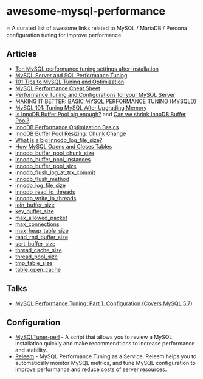 # awesome-mysql-performance
🔥 A curated list of awesome links related to MySQL / MariaDB / Percona configuration tuning for improve performance

## Articles

- [Ten MySQL performance tuning settings after installation](https://www.percona.com/blog/2014/01/28/10-mysql-performance-tuning-settings-after-installation/)
- [MySQL Server and SQL Performance Tuning](https://www.oracle.com/technetwork/community/developer-day/mysql-performance-tuning-403029.pdf)
- [101 Tips to MySQL Tuning and Optimization](https://www.monitis.com/blog/101-tips-to-mysql-tuning-and-optimization/)
- [MySQL Performance Cheat Sheet](https://severalnines.com/database-blog/mysql-performance-cheat-sheet)
- [Performance Tuning and Configurations for your MySQL Server](https://www.universalclass.com/articles/computers/performance-tuning-and-configurations-for-your-mysql-server.htm)
- [MAKING IT BETTER: BASIC MYSQL PERFORMANCE TUNING (MYSQLD)](https://mediatemple.net/community/products/dv/204404044/making-it-better%3A-basic-mysql-performance-tuning-(mysqld))
- [MySQL 101: Tuning MySQL After Upgrading Memory](https://www.percona.com/blog/2020/09/30/mysql-101-tuning-mysql-after-upgrading-memory/)
- [Is InnoDB Buffer Pool big enough?](https://vettabase.com/blog/is-innodb-buffer-pool-big-enough/) and [Can we shrink InnoDB Buffer Pool?](https://vettabase.com/blog/can-we-shrink-innodb-buffer-pool/)
- [InnoDB Performance Optimization Basics](https://www.percona.com/blog/2013/09/20/innodb-performance-optimization-basics-updated/)
- [InnoDB Buffer Pool Resizing: Chunk Change](https://www.percona.com/blog/2018/06/19/chunk-change-innodb-buffer-pool-resizing/)
- [What is a big innodb_log_file_size?](https://www.percona.com/blog/2016/05/31/what-is-a-big-innodb_log_file_size/)
- [How MySQL Opens and Closes Tables](https://dev.mysql.com/doc/refman/5.7/en/table-cache.html)
- [innodb_buffer_pool_chunk_size](https://releem.com/docs/mysql-performance-tuning/innodb_buffer_pool_chunk_size)
- [innodb_buffer_pool_instances](https://releem.com/docs/mysql-performance-tuning/innodb_buffer_pool_instances)
- [innodb_buffer_pool_size](https://releem.com/docs/mysql-performance-tuning/innodb_buffer_pool_size)
- [innodb_flush_log_at_trx_commit](https://releem.com/docs/mysql-performance-tuning/innodb_flush_log_at_trx_commit)
- [innodb_flush_method](https://releem.com/docs/mysql-performance-tuning/innodb_flush_method)
- [innodb_log_file_size](https://releem.com/docs/mysql-performance-tuning/innodb_log_file_size)
- [innodb_read_io_threads](https://releem.com/docs/mysql-performance-tuning/innodb_read_io_threads)
- [innodb_write_io_threads](https://releem.com/docs/mysql-performance-tuning/innodb_write_io_threads)
- [join_buffer_size](https://releem.com/docs/mysql-performance-tuning/join_buffer_size)
- [key_buffer_size](https://releem.com/docs/mysql-performance-tuning/key_buffer_size)
- [max_allowed_packet](https://releem.com/docs/mysql-performance-tuning/max_allowed_packet)
- [max_connections](https://releem.com/docs/mysql-performance-tuning/max_connections)
- [max_heap_table_size](https://releem.com/docs/mysql-performance-tuning/max_heap_table_size)
- [read_rnd_buffer_size](https://releem.com/docs/mysql-performance-tuning/read_rnd_buffer_size)
- [sort_buffer_size](https://releem.com/docs/mysql-performance-tuning/sort_buffer_size)
- [thread_cache_size](https://releem.com/docs/mysql-performance-tuning/thread_cache_size)
- [thread_pool_size](https://releem.com/docs/mysql-performance-tuning/thread_pool_size)
- [tmp_table_size](https://releem.com/docs/mysql-performance-tuning/tmp_table_size)
- [table_open_cache](https://releem.com/docs/mysql-performance-tuning/table_open_cache)

## Talks

- [MySQL Performance Tuning: Part 1. Configuration (Covers MySQL 5.7)](https://www.youtube.com/watch?v=0CqMv0ucqFA)

## Configuration

- [MySQLTuner-perl](https://github.com/major/MySQLTuner-perl) - A script that allows you to review a MySQL installation quickly and make recommendtions to increase performance and stability.
- [Releem](https://releem.com) - MySQL Performance Tuning as a Service. Releem helps you to automatically monitor MySQL metrics, and tune MySQL configuration to improve performance and reduce costs of server resources.
